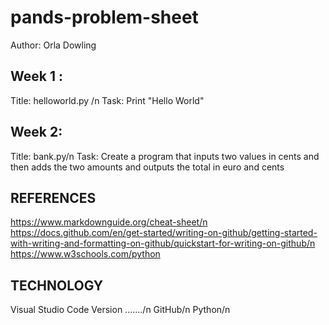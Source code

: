# pands-problem-sheet
Author: Orla Dowling

## Week 1 : 
Title: helloworld.py /n
Task: Print "Hello World"
## Week 2:
Title: bank.py/n
Task: Create a program that inputs two values in cents and then adds the two amounts and outputs the total in euro and cents 





## REFERENCES
https://www.markdownguide.org/cheat-sheet/n
https://docs.github.com/en/get-started/writing-on-github/getting-started-with-writing-and-formatting-on-github/quickstart-for-writing-on-github/n
https://www.w3schools.com/python

## TECHNOLOGY
Visual Studio Code Version ......./n
GitHub/n
Python/n


